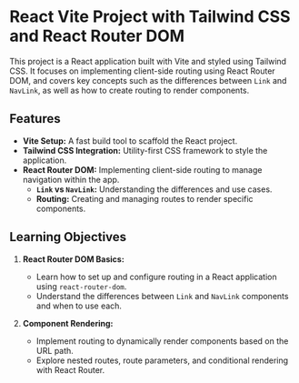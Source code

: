 # React Vite Project with Tailwind CSS and React Router DOM

This project is a React application built with Vite and styled using Tailwind CSS. It focuses on implementing client-side routing using React Router DOM, and covers key concepts such as the differences between `Link` and `NavLink`, as well as how to create routing to render components.

## Features

- **Vite Setup:** A fast build tool to scaffold the React project.
- **Tailwind CSS Integration:** Utility-first CSS framework to style the application.
- **React Router DOM:** Implementing client-side routing to manage navigation within the app.
  - **`Link` vs `NavLink`:** Understanding the differences and use cases.
  - **Routing:** Creating and managing routes to render specific components.

## Learning Objectives

1. **React Router DOM Basics:**
   - Learn how to set up and configure routing in a React application using `react-router-dom`.
   - Understand the differences between `Link` and `NavLink` components and when to use each.
   
2. **Component Rendering:**
   - Implement routing to dynamically render components based on the URL path.
   - Explore nested routes, route parameters, and conditional rendering with React Router.



